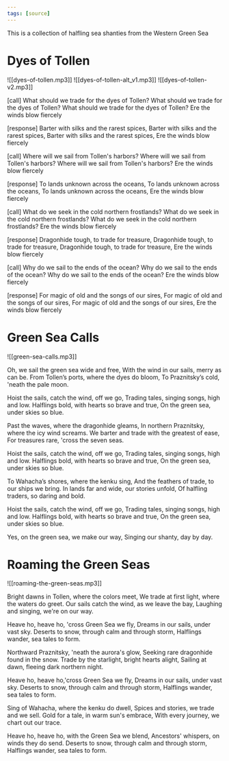 ```yaml
---
tags: [source]
---
```


This is a collection of halfling sea shanties from the Western Green Sea

# Dyes of Tollen
![[dyes-of-tollen.mp3]]
![[dyes-of-tollen-alt_v1.mp3]]
![[dyes-of-tollen-v2.mp3]]

[call]
What should we trade for the dyes of Tollen?
What should we trade for the dyes of Tollen?
What should we trade for the dyes of Tollen?
Ere the winds blow fiercely

[response]
Barter with silks and the rarest spices,
Barter with silks and the rarest spices,
Barter with silks and the rarest spices,
Ere the winds blow fiercely

[call]
Where will we sail from Tollen's harbors?
Where will we sail from Tollen's harbors?
Where will we sail from Tollen's harbors?
Ere the winds blow fiercely

[response]
To lands unknown across the oceans,
To lands unknown across the oceans,
To lands unknown across the oceans,
Ere the winds blow fiercely

[call]
What do we seek in the cold northern frostlands?
What do we seek in the cold northern frostlands?
What do we seek in the cold northern frostlands?
Ere the winds blow fiercely

[response]
Dragonhide tough, to trade for treasure,
Dragonhide tough, to trade for treasure,
Dragonhide tough, to trade for treasure,
Ere the winds blow fiercely

[call]
Why do we sail to the ends of the ocean?
Why do we sail to the ends of the ocean?
Why do we sail to the ends of the ocean?
Ere the winds blow fiercely

[response]
For magic of old and the songs of our sires,
For magic of old and the songs of our sires,
For magic of old and the songs of our sires,
Ere the winds blow fiercely

# Green Sea Calls

![[green-sea-calls.mp3]]

Oh, we sail the green sea wide and free, 
With the wind in our sails, merry as can be. 
From Tollen’s ports, where the dyes do bloom, 
To Praznitsky’s cold, 'neath the pale moon. 

Hoist the sails, catch the wind, off we go, 
Trading tales, singing songs, high and low. 
Halflings bold, with hearts so brave and true, 
On the green sea, under skies so blue. 

Past the waves, where the dragonhide gleams, 
In northern Praznitsky, where the icy wind screams. 
We barter and trade with the greatest of ease,
For treasures rare, 'cross the seven seas. 

Hoist the sails, catch the wind, off we go, 
Trading tales, singing songs, high and low. 
Halflings bold, with hearts so brave and true, 
On the green sea, under skies so blue. 

To Wahacha’s shores, where the kenku sing, 
And the feathers of trade, to our ships we bring. 
In lands far and wide, our stories unfold, 
Of halfling traders, so daring and bold. 

Hoist the sails, catch the wind, off we go,
Trading tales, singing songs, high and low.
Halflings bold, with hearts so brave and true,
On the green sea, under skies so blue.

Yes, on the green sea, we make our way,
Singing our shanty, day by day.

# Roaming the Green Seas
![[roaming-the-green-seas.mp3]]

Bright dawns in Tollen, where the colors meet, 
We trade at first light, where the waters do greet. 
Our sails catch the wind, as we leave the bay,
Laughing and singing, we're on our way. 

Heave ho, heave ho, 'cross Green Sea we fly, 
Dreams in our sails, under vast sky.
Deserts to snow, through calm and through storm, 
Halflings wander, sea tales to form. 

Northward Praznitsky, 'neath the aurora's glow, 
Seeking rare dragonhide found in the snow. 
Trade by the starlight, bright hearts alight, 
Sailing at dawn, fleeing dark northern night. 

Heave ho, heave ho,'cross Green Sea we fly, 
Dreams in our sails, under vast sky. 
Deserts to snow, through calm and through storm, 
Halflings wander, sea tales to form. 

Sing of Wahacha, where the kenku do dwell, 
Spices and stories, we trade and we sell. 
Gold for a tale, in warm sun's embrace, 
With every journey, we chart out our trace. 

Heave ho, heave ho, with the Green Sea we blend, 
Ancestors' whispers, on winds they do send. 
Deserts to snow, through calm and through storm, 
Halflings wander, sea tales to form.